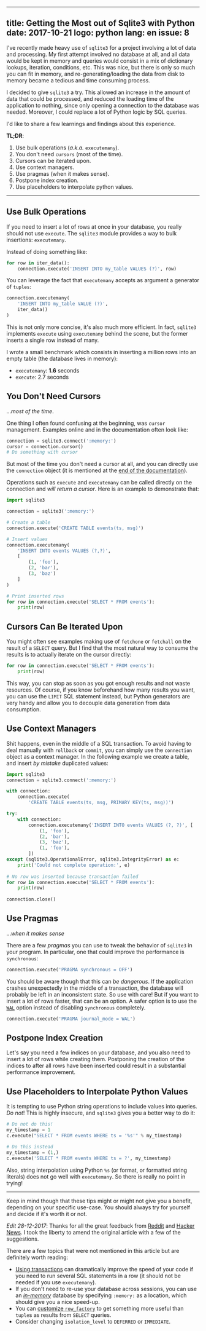 
---
title: Getting the Most out of Sqlite3 with Python
date: 2017-10-21
logo: python
lang: en
issue: 8
---

I've recently made heavy use of `sqlite3` for a project involving a lot of data
and processing. My first attempt involved no database at all, and all data would
be kept in memory and queries would consist in a mix of dictionary lookups,
iteration, conditions, etc. This was nice, but there is only so much you can fit
in memory, and re-generating/loading the data from disk to memory became a tedious
and time consuming process.

I decided to give `sqlite3` a try. This allowed an increase in the amount of
data that could be processed, and reduced the loading time of the application to
nothing, since only opening a connection to the database was needed. Moreover,
I could replace a lot of Python logic by SQL queries.

I'd like to share a few learnings and findings about this experience.

**TL;DR**:

1. Use bulk operations (*a.k.a.* `executemany`).
2. You don't need `cursors` (most of the time).
3. Cursors can be iterated upon.
4. Use context managers.
5. Use pragmas (when it makes sense).
6. Postpone index creation.
7. Use placeholders to interpolate python values.

---

## Use Bulk Operations

If you need to insert a lot of rows at once in your database, you really
should not use `execute`. The `sqlite3` module provides a way to bulk
insertions: `executemany`.

Instead of doing something like:
```python
for row in iter_data():
    connection.execute('INSERT INTO my_table VALUES (?)', row)
```

You can leverage the fact that `executemany` accepts as argument a generator of
`tuples`:

```python
connection.executemany(
    'INSERT INTO my_table VALUE (?)',
    iter_data()
)
```

This is not only more concise, it's also much more efficient. In fact, `sqlite3`
implements `execute` using `executemany` behind the scene, but the former
inserts a single row instead of many.

I wrote a small benchmark which consists in inserting a million rows into an
empty table (the database lives in memory):

* `executemany`: **1.6** seconds
* `execute`: 2.7 seconds


## You Don't Need Cursors

...*most of the time*.

One thing I often found confusing at the beginning, was `cursor` management.
Examples online and in the documentation often look like:

```python
connection = sqlite3.connect(':memory:')
cursor = connection.cursor()
# Do something with cursor
```

But most of the time you don't need a cursor at all, and you can directly use
the `connection` object (it is mentioned at the
[end of the documentation](https://docs.python.org/3.6/library/sqlite3.html#using-shortcut-methods)).

Operations such as `execute` and `executemany` can be called directly on the
connection and *will return a cursor*. Here is an example to demonstrate that:

```python
import sqlite3

connection = sqlite3(':memory:')

# Create a table
connection.execute('CREATE TABLE events(ts, msg)')

# Insert values
connection.executemany(
    'INSERT INTO events VALUES (?,?)',
    [
        (1, 'foo'),
        (2, 'bar'),
        (3, 'baz')
    ]
)

# Print inserted rows
for row in connection.execute('SELECT * FROM events'):
    print(row)
```


## Cursors Can Be Iterated Upon

You might often see examples making use of `fetchone` or `fetchall` on
the result of a `SELECT` query. But I find that the most natural way to
consume the results is to actually iterate on the cursor directly:

```python
for row in connection.execute('SELECT * FROM events'):
    print(row)
```

This way, you can stop as soon as you got enough results and not waste
resources. Of course, if you know beforehand how many results you want, you can
use the `LIMIT` SQL statement instead, but Python generators are very handy and
allow you to decouple data generation from data consumption.


## Use Context Managers

Shit happens, even in the middle of a SQL transaction. To avoid having
to deal manually with `rollback` or `commit`, you can simply use the
`connection` object as a context manager. In the following example we
create a table, and insert *by mistake* duplicated values:

```python
import sqlite3
connection = sqlite3.connect(':memory:')

with connection:
    connection.execute(
        'CREATE TABLE events(ts, msg, PRIMARY KEY(ts, msg))')

try:
    with connection:
        connection.executemany('INSERT INTO events VALUES (?, ?)', [
            (1, 'foo'),
            (2, 'bar'),
            (3, 'baz'),
            (1, 'foo'),
        ])
except (sqlite3.OperationalError, sqlite3.IntegrityError) as e:
    print('Could not complete operation:', e)
    
# No row was inserted because transaction failed
for row in connection.execute('SELECT * FROM events'):
    print(row)
    
connection.close()
```

## Use Pragmas
...*when it makes sense*

There are a few *pragmas* you can use to tweak the behavior of `sqlite3` in your
program. In particular, one that could improve the performance is `synchronous`:

```python
connection.execute('PRAGMA synchronous = OFF')
```

You should be aware though that this can *be dangerous*. If the application
crashes unexpectedly in the middle of a transaction, the database will probably
be left in an inconsistent state. So use with care! But if you want to insert a
lot of rows faster, that can be an option. A safer option is to use the
[`WAL`](https://www.sqlite.org/draft/wal.html) option instead of disabling
`synchronous` completely.

```python
connection.execute('PRAGMA journal_mode = WAL')
```

## Postpone Index Creation

Let's say you need a few indices on your database, and you also need to
insert a lot of rows while creating them. Postponing the creation of the indices
to after all rows have been inserted could result in a substantial performance
improvement.


## Use Placeholders to Interpolate Python Values

It is tempting to use Python string operations to include values into
queries. *Do not*! This is highly insecure, and `sqlite3` gives you a
better way to do it:

```python
# Do not do this!
my_timestamp = 1
c.execute("SELECT * FROM events WHERE ts = '%s'" % my_timestamp)

# Do this instead
my_timestamp = (1,)
c.execute('SELECT * FROM events WHERE ts = ?', my_timestamp)
```

Also, string interpolation using Python `%s` (or format, or formatted string
literals) does not go well with `executemany`. So there is really no point in
trying!


---

Keep in mind though that these tips might or might not give you a benefit,
depending on your specific use-case. You should always try for yourself and
decide if it's worth it or not.

*Edit 28-12-2017*: Thanks for all the great feedback from [Reddit](https://www.reddit.com/r/Python/comments/781q18/getting_the_most_out_of_sqlite3_with_python/)
and [Hacker News](https://news.ycombinator.com/item?id=15525715).
I took the liberty to amend the original article with a few of the suggestions.

There are a few topics that were not mentioned in this article but are
definitely worth reading:

* [Using transactions](https://docs.python.org/3.6/library/sqlite3.html#controlling-transactions)
  can dramatically improve the speed of your code if you need to run several
  SQL statements in a row (it should not be needed if you use `executemany`).
* If you don't need to re-use your database across sessions, you can use an
  [*in-memory*](https://sqlite.org/inmemorydb.html) database by specifying
  `:memory:` as a location, which should give you a nice speed-up.
* You can [customize `row_factory`](https://docs.python.org/3.6/library/sqlite3.html#sqlite3.Connection.row_factory)
  to get something more useful than `tuple`s as results from `SELECT` queries.
* Consider changing `isolation_level` to `DEFERRED` or `IMMEDIATE`.
